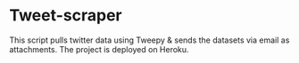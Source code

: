 # Tweet-scraper
This script pulls twitter data using Tweepy & sends the datasets via email as attachments.
The project is deployed on Heroku.
